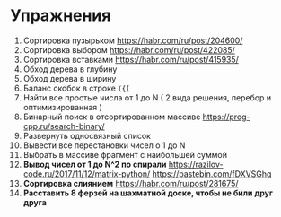 # Упражнения

1. Сортировка пузырьком
https://habr.com/ru/post/204600/
2. Сортировка выбором
https://habr.com/ru/post/422085/
3. Сортировка вставками
https://habr.com/ru/post/415935/
4. Обход дерева в глубину
5. Обход дерева в ширину
6. Баланс скобок в строке `({[`
7. Найти все простые числа от 1 до N ( 2 вида решения, перебор и оптимизированная )
8. Бинарный поиск в отсортированном массиве
https://prog-cpp.ru/search-binary/
9. Развернуть односвязный список
10. Вывести все перестановки чисел о 1 до N
11. Выбрать в массиве фрагмент с наибольшей суммой
12. **Вывод чисел от 1 до N^2 по спирали**
https://razilov-code.ru/2017/11/12/matrix-python/
https://pastebin.com/fDXVSGhq
1. **Сортировка слиянием**
https://habr.com/ru/post/281675/
1. **Расставить 8 ферзей на шахматной доске, чтобы не били друг друга**
